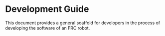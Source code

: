 # Development Guide

This document provides a general scaffold for developers in the process of developing the software of an FRC robot.
